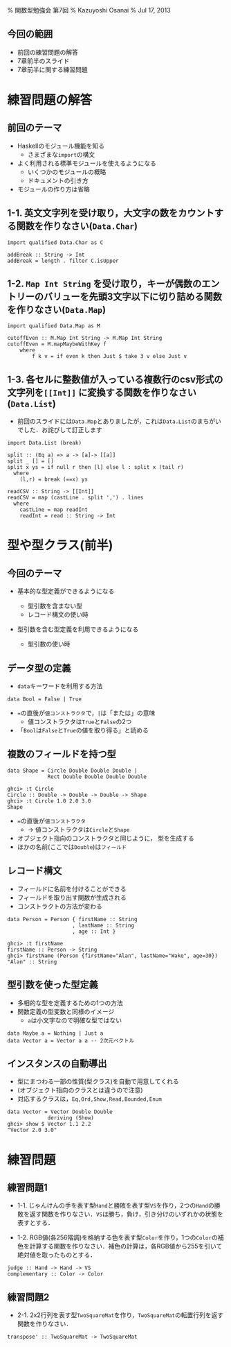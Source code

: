 % 関数型勉強会 第7回
% Kazuyoshi Osanai
% Jul 17, 2013

## 今回の範囲

- 前回の練習問題の解答
- 7章前半のスライド
- 7章前半に関する練習問題

# 練習問題の解答

## 前回のテーマ

- Haskellのモジュール機能を知る
    + さまざまな`import`の構文
- よく利用される標準モジュールを使えるようになる
    + いくつかのモジュールの概略
    + ドキュメントの引き方
- モジュールの作り方は省略

## 1-1. 英文文字列を受け取り，大文字の数をカウントする関数を作りなさい(`Data.Char`)

~~~ {.haskell}
import qualified Data.Char as C

addBreak :: String -> Int
addBreak = length . filter C.isUpper
~~~

## 1-2. `Map Int String` を受け取り，キーが偶数のエントリーのバリューを先頭3文字以下に切り詰める関数を作りなさい(`Data.Map`)

~~~ {.haskell}
import qualified Data.Map as M

cutoffEven :: M.Map Int String -> M.Map Int String
cutoffEven = M.mapMaybeWithKey f
    where 
        f k v = if even k then Just $ take 3 v else Just v
~~~

## 1-3. 各セルに整数値が入っている複数行のcsv形式の文字列を`[[Int]]` に変換する関数を作りなさい(`Data.List`)

- 前回のスライドには`Data.Map`とありましたが，これは`Data.List`のまちがいでした．お詫びして訂正します

~~~ {.haskell}
import Data.List (break)

split :: (Eq a) => a -> [a]-> [[a]]
split _ [] = []
split x ys = if null r then [l] else l : split x (tail r)
  where
    (l,r) = break (==x) ys

readCSV :: String -> [[Int]]
readCSV = map (castLine . split ',') . lines 
  where
    castLine = map readInt
    readInt = read :: String -> Int
~~~

# 型や型クラス(前半)

## 今回のテーマ

- 基本的な型定義ができるようになる
    + 型引数を含まない型
    + レコード構文の使い時

- 型引数を含む型定義を利用できるようになる
    + 型引数の使い時

## データ型の定義

- `data`キーワードを利用する方法

~~~ {.haskell}
data Bool = False | True
~~~

- `=`の直後が`値コンストラクタ`で，`|`は「または」の意味
    + 値コンストラクタは`True`と`False`の2つ
- 「`Bool`は`False`と`True`の値を取り得る」と読める

## 複数のフィールドを持つ型

~~~ {.haskell}
data Shape = Circle Double Double Double |
             Rect Double Double Double Double

ghci> :t Circle
Circle :: Double -> Double -> Double -> Shape
ghci> :t Circle 1.0 2.0 3.0
Shape
~~~

- `=`の直後が`値コンストラクタ`
    + → 値コンストラクタは`Circle`と`Shape`
- オブジェクト指向のコンストラクタと同じように，
型を生成する
- ほかの名前(ここでは`Double`)は`フィールド`

## レコード構文

- フィールドに名前を付けることができる
- フィールドを取り出す関数が生成される
- コンストラクトの方法が変わる

~~~ {.haskell}
data Person = Person { firstName :: String
                     , lastName :: String
                     , age :: Int }

ghci> :t firstName
firstName :: Person -> String
ghci> firstName (Person {firstName="Alan", lastName="Wake", age=30})
"Alan" :: String
~~~

## 型引数を使った型定義

- 多相的な型を定義するための1つの方法
- 関数定義の型変数と同様のイメージ
    + `a`は小文字なので明確な型ではない

~~~ {.haskell}
data Maybe a = Nothing | Just a
data Vector a = Vector a a -- 2次元ベクトル
~~~

## インスタンスの自動導出

- 型にまつわる一部の性質(型クラス)を自動で用意してくれる
- (オブジェクト指向のクラスとは違うので注意)
- 対応するクラスは，`Eq,Ord,Show,Read,Bounded,Enum`

~~~ {.haskell}
data Vector = Vector Double Double
             deriving (Show)
ghci> show $ Vector 1.1 2.2
"Vector 2.0 3.0"
~~~

# 練習問題

## 練習問題1

- 1-1. じゃんけんの手を表す型`Hand`と勝敗を表す型`VS`を作り，2つの`Hand`の勝敗を返す関数を作りなさい．`VS`は勝ち，負け，引き分けのいずれかの状態を表すとする．

- 1-2. RGB値(各256階調)を格納する色を表す型`Color`を作り，1つの`Color`の補色を計算する関数を作りなさい．補色の計算は，各RGB値から255を引いて絶対値を取ったものとする．

~~~ {.haskell}
judge :: Hand -> Hand -> VS
complementary :: Color -> Color
~~~

## 練習問題2

- 2-1. 2x2行列を表す型`TwoSquareMat`を作り，`TwoSquareMat`の転置行列を返す関数を作りなさい．

~~~ {.haskell}
transpose' :: TwoSquareMat -> TwoSquareMat
~~~

<!-- ' -->

